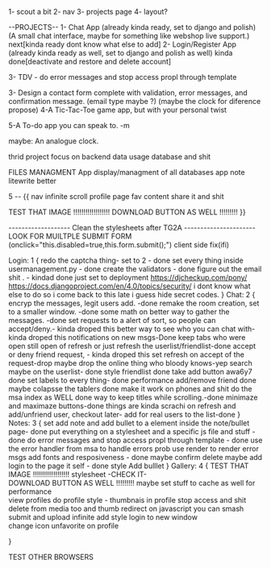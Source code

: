 1- scout a bit
2- nav
3- projects page
4- layout?


--PROJECTS--
1- Chat App (already kinda ready, set to django and polish) (A small chat interface, maybe for something like webshop live support.) next[kinda ready dont know what else to add]
2- Login/Register App (already kinda ready as well, set to django and polish as well) kinda done[deactivate and restore and delete account]

3- TDV - do error messages and stop access propl through template


3- Design a contact form complete with validation, error messages, and confirmation message. (email type maybe ?) (maybe the clock for diference propose)
4-A Tic-Tac-Toe game app, but with your personal twist


5-A To-do app you can speak to. -m

maybe: An analogue clock.

thrid project focus on backend data usage database and shit

FILES MANAGMENT App
display/managment of all databases app
note litewrite better


5  -- {{
  nav
  infinite scroll
  profile page
  fav content
  share it and shit

  TEST THAT IMAGE !!!!!!!!!!!!!!!!!!
  DOWNLOAD BUTTON AS WELL !!!!!!!!!
  }}



 ------------------- Clean the stylesheets after TG2A ----------------------
LOOK FOR MUILTPLE SUBMIT FORM  (onclick="this.disabled=true,this.form.submit();") client side fix(ifi)

Login:
1 {
  redo the captcha thing- set to 2 - done
  set every thing inside usermanagement.py - done
  create the validators - done
  figure out the email shit . - kindad done just set to deployment
  https://djcheckup.com/pony/
  https://docs.djangoproject.com/en/4.0/topics/security/
  i dont know what else to do so i come back to this late i guess
  hide secret codes.
}
Chat:
2 {
  encryp the messages, legit users add. -done
  remake the room creation, set to a smaller window. -done
  some math on better way to gather the messages. -done
  set requests to a alert of sort, so people can accept/deny.- kinda droped this
  better way to see who you can chat with- kinda droped this
  notifications on new msgs-Done
  keep tabs who were open still open of refresh or just refresh the userlist/friendlist-done
  accept or deny friend request, - kinda droped this
  set refresh on accept of the request-drop
  maybe drop the online thing who bloody knows-yep
  search maybe on the userlist- done
  style friendlist done
  take add button awa6y7 done
  set labels to every thing- done
  performance add/remove friend done
  maybe colapsse the tablers done
  make it work on phones and shit
  do the msa index as WELL done
  way to keep titles while scrolling.-done
  minimaze and maximaze buttons-done
  things are kinda scrachi on refresh and add/unfriend user, checkout later-
  add for real users to the list-done
}
Notes:
3 {
  set add note and add bullet to a element inside the note/bullet page- done
  put everything on a stylesheet and a specific js file and stuff - done
  do error messages and stop access propl through template - done
  use the error handler from msa to handle errors
  prob use render to render error msgs
  add fonts and resposiveness - done
  maybe confirm delete
  maybe add login to the page it self - done
  style Add bulllet
}
Gallery:
4 {
  TEST THAT IMAGE !!!!!!!!!!!!!!!!!!
  stylesheet -CHECK IT-  
  DOWNLOAD BUTTON AS WELL !!!!!!!!!
  maybe set stuff to cache as well for performance    
  view profiles
  do profile style - thumbnais in profile
  stop access and shit
  delete from media too and thumb
  redirect on javascript
  you can smash submit and upload infinite
  add style
  login to new window  
  change icon unfavorite on profile

}

TEST OTHER BROWSERS
